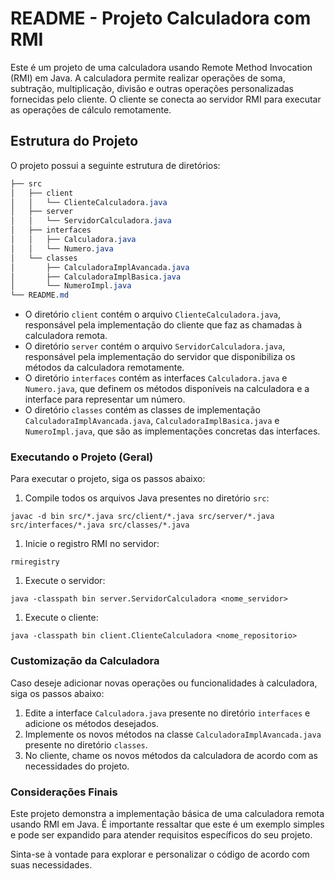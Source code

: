 # README - Projeto Calculadora com RMI

Este é um projeto de uma calculadora usando Remote Method Invocation (RMI) em Java. A calculadora permite realizar operações de soma, subtração, multiplicação, divisão e outras operações personalizadas fornecidas pelo cliente. O cliente se conecta ao servidor RMI para executar as operações de cálculo remotamente.

## Estrutura do Projeto

O projeto possui a seguinte estrutura de diretórios:

```css
├── src
│   ├── client
│   │   └── ClienteCalculadora.java
│   ├── server
│   │   └── ServidorCalculadora.java
│   ├── interfaces
│   │   ├── Calculadora.java
│   │   └── Numero.java
│   └── classes
│       ├── CalculadoraImplAvancada.java
│       ├── CalculadoraImplBasica.java
│       └── NumeroImpl.java
└── README.md
```

- O diretório `client` contém o arquivo `ClienteCalculadora.java`, responsável pela implementação do cliente que faz as chamadas à calculadora remota.
- O diretório `server` contém o arquivo `ServidorCalculadora.java`, responsável pela implementação do servidor que disponibiliza os métodos da calculadora remotamente.
- O diretório `interfaces` contém as interfaces `Calculadora.java` e `Numero.java`, que definem os métodos disponíveis na calculadora e a interface para representar um número.
- O diretório `classes` contém as classes de implementação `CalculadoraImplAvancada.java`, `CalculadoraImplBasica.java` e `NumeroImpl.java`, que são as implementações concretas das interfaces.

### Executando o Projeto (Geral)

Para executar o projeto, siga os passos abaixo:

1. Compile todos os arquivos Java presentes no diretório `src`:

```shell
javac -d bin src/*.java src/client/*.java src/server/*.java src/interfaces/*.java src/classes/*.java
```

1. Inicie o registro RMI no servidor:

```shell
rmiregistry
```

1. Execute o servidor:

```shell
java -classpath bin server.ServidorCalculadora <nome_servidor>
```

1. Execute o cliente:

```shell
java -classpath bin client.ClienteCalculadora <nome_repositorio>
```

### Customização da Calculadora

Caso deseje adicionar novas operações ou funcionalidades à calculadora, siga os passos abaixo:

1. Edite a interface `Calculadora.java` presente no diretório `interfaces` e adicione os métodos desejados.
2. Implemente os novos métodos na classe `CalculadoraImplAvancada.java` presente no diretório `classes`.
3. No cliente, chame os novos métodos da calculadora de acordo com as necessidades do projeto.

### Considerações Finais

Este projeto demonstra a implementação básica de uma calculadora remota usando RMI em Java. É importante ressaltar que este é um exemplo simples e pode ser expandido para atender requisitos específicos do seu projeto.

Sinta-se à vontade para explorar e personalizar o código de acordo com suas necessidades.
